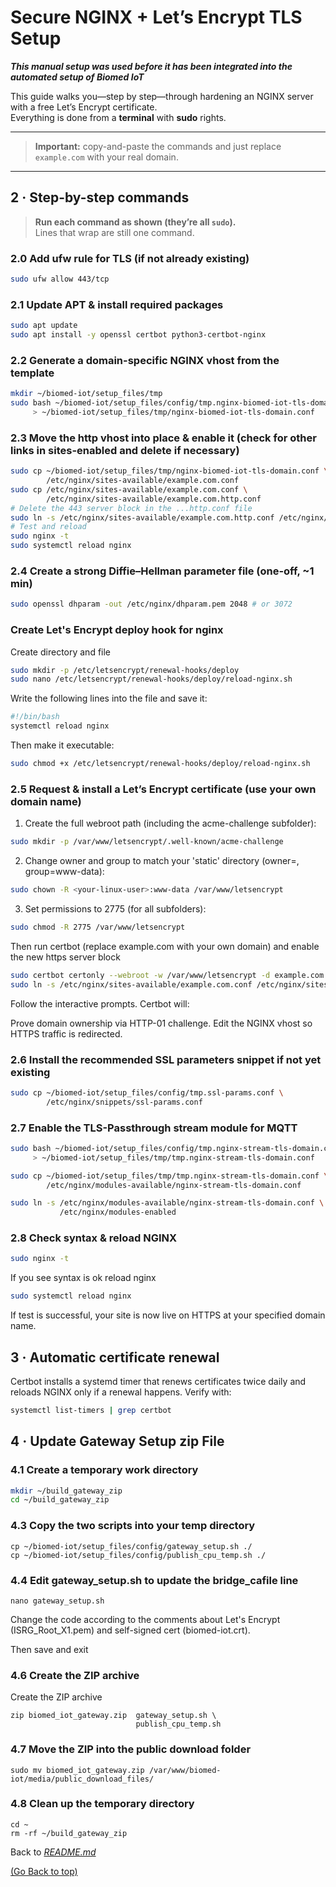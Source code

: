 # Secure NGINX + Let’s Encrypt TLS Setup
_**This manual setup was used before it has been integrated into the automated setup of Biomed IoT**_
  
  

This guide walks you—step by step—through hardening an NGINX server with a free Let’s Encrypt certificate.  
Everything is done from a **terminal** with **sudo** rights.

---
> **Important:** copy-and-paste the commands and just replace `example.com` with your real domain.
---

## 2 · Step-by-step commands

> **Run each command as shown (they’re all `sudo`).**  
> Lines that wrap are still one command.

### 2.0 Add ufw rule for TLS (if not already existing)
```bash
sudo ufw allow 443/tcp
```
### 2.1  Update APT & install required packages
```bash
sudo apt update
sudo apt install -y openssl certbot python3-certbot-nginx
```
### 2.2 Generate a domain-specific NGINX vhost from the template
```bash
mkdir ~/biomed-iot/setup_files/tmp
sudo bash ~/biomed-iot/setup_files/config/tmp.nginx-biomed-iot-tls-domain.conf.sh example.com \
     > ~/biomed-iot/setup_files/tmp/nginx-biomed-iot-tls-domain.conf
```
### 2.3 Move the http vhost into place & enable it (check for other links in sites-enabled and delete if necessary)
```bash
sudo cp ~/biomed-iot/setup_files/tmp/nginx-biomed-iot-tls-domain.conf \
        /etc/nginx/sites-available/example.com.conf
sudo cp /etc/nginx/sites-available/example.com.conf \
        /etc/nginx/sites-available/example.com.http.conf
# Delete the 443 server block in the ...http.conf file
sudo ln -s /etc/nginx/sites-available/example.com.http.conf /etc/nginx/sites-enabled
# Test and reload 
sudo nginx -t
sudo systemctl reload nginx
```
### 2.4 Create a strong Diffie–Hellman parameter file (one-off, ~1 min)
```bash
sudo openssl dhparam -out /etc/nginx/dhparam.pem 2048 # or 3072
```
### Create Let's Encrypt deploy hook for nginx
Create directory and file
```bash
sudo mkdir -p /etc/letsencrypt/renewal-hooks/deploy
sudo nano /etc/letsencrypt/renewal-hooks/deploy/reload-nginx.sh
```
Write the following lines into the file and save it:
```bash
#!/bin/bash
systemctl reload nginx
```
Then make it executable:
```bash
sudo chmod +x /etc/letsencrypt/renewal-hooks/deploy/reload-nginx.sh
```
### 2.5 Request & install a Let’s Encrypt certificate (use your own domain name)
1) Create the full webroot path (including the acme-challenge subfolder):
```bash
sudo mkdir -p /var/www/letsencrypt/.well-known/acme-challenge
```
2) Change owner and group to match your 'static' directory (owner=<your-linux-user>, group=www-data):
```bash
sudo chown -R <your-linux-user>:www-data /var/www/letsencrypt
```
3) Set permissions to 2775 (for all subfolders):
```bash
sudo chmod -R 2775 /var/www/letsencrypt
```
Then run certbot (replace example.com with your own domain) and enable the new https server block
```bash
sudo certbot certonly --webroot -w /var/www/letsencrypt -d example.com -d www.example.com
sudo ln -s /etc/nginx/sites-available/example.com.conf /etc/nginx/sites-enabled
```
Follow the interactive prompts. Certbot will:

Prove domain ownership via HTTP-01 challenge.
Edit the NGINX vhost so HTTPS traffic is redirected.

### 2.6 Install the recommended SSL parameters snippet if not yet existing
```bash
sudo cp ~/biomed-iot/setup_files/config/tmp.ssl-params.conf \
        /etc/nginx/snippets/ssl-params.conf
```
### 2.7 Enable the TLS-Passthrough stream module for MQTT
```bash
sudo bash ~/biomed-iot/setup_files/config/tmp.nginx-stream-tls-domain.conf.sh example.com \
     > ~/biomed-iot/setup_files/tmp/tmp.nginx-stream-tls-domain.conf

sudo cp ~/biomed-iot/setup_files/tmp/tmp.nginx-stream-tls-domain.conf \
        /etc/nginx/modules-available/nginx-stream-tls-domain.conf

sudo ln -s /etc/nginx/modules-available/nginx-stream-tls-domain.conf \
           /etc/nginx/modules-enabled
```

### 2.8 Check syntax & reload NGINX
```bash
sudo nginx -t
```
If you see syntax is ok reload nginx
```bash
sudo systemctl reload nginx
```

If test is successful, your site is now live on HTTPS at your specified domain name.

## 3 · Automatic certificate renewal
Certbot installs a systemd timer that renews certificates twice daily and reloads NGINX only if a renewal happens. Verify with:
```bash
systemctl list-timers | grep certbot
```

## 4 · Update Gateway Setup zip File

### 4.1 Create a temporary work directory
```bash
mkdir ~/build_gateway_zip
cd ~/build_gateway_zip
```
### 4.3 Copy the two scripts into your temp directory
```
cp ~/biomed-iot/setup_files/config/gateway_setup.sh ./
cp ~/biomed-iot/setup_files/config/publish_cpu_temp.sh ./
```
### 4.4 Edit gateway_setup.sh to update the bridge_cafile line
```
nano gateway_setup.sh
```
Change the code according to the comments about Let's Encrypt (ISRG_Root_X1.pem) and self-signed cert (biomed-iot.crt).

Then save and exit


### 4.6 Create the ZIP archive
Create the ZIP archive
```
zip biomed_iot_gateway.zip  gateway_setup.sh \
                            publish_cpu_temp.sh
```
### 4.7 Move the ZIP into the public download folder
```
sudo mv biomed_iot_gateway.zip /var/www/biomed-iot/media/public_download_files/
```
### 4.8 Clean up the temporary directory
```
cd ~
rm -rf ~/build_gateway_zip
```
Back to [*README.md*](README.md)

[(Go Back to top)](#secure-nginx--lets-encrypt-tls-setup)

